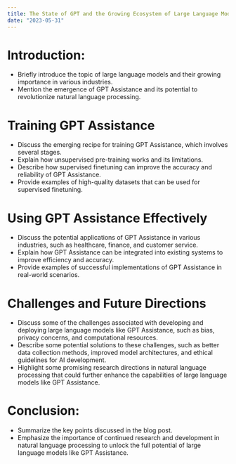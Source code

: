 ```yaml
---
title: The State of GPT and the Growing Ecosystem of Large Language Models
date: "2023-05-31"
---
```


# Introduction:
- Briefly introduce the topic of large language models and their growing importance in various industries.
- Mention the emergence of GPT Assistance and its potential to revolutionize natural language processing.

# Training GPT Assistance
- Discuss the emerging recipe for training GPT Assistance, which involves several stages.
- Explain how unsupervised pre-training works and its limitations.
- Describe how supervised finetuning can improve the accuracy and reliability of GPT Assistance.
- Provide examples of high-quality datasets that can be used for supervised finetuning.

# Using GPT Assistance Effectively
- Discuss the potential applications of GPT Assistance in various industries, such as healthcare, finance, and customer service.
- Explain how GPT Assistance can be integrated into existing systems to improve efficiency and accuracy.
- Provide examples of successful implementations of GPT Assistance in real-world scenarios.

# Challenges and Future Directions
- Discuss some of the challenges associated with developing and deploying large language models like GPT Assistance, such as bias, privacy concerns, and computational resources.
- Describe some potential solutions to these challenges, such as better data collection methods, improved model architectures, and ethical guidelines for AI development.
- Highlight some promising research directions in natural language processing that could further enhance the capabilities of large language models like GPT Assistance.

# Conclusion:
- Summarize the key points discussed in the blog post.
- Emphasize the importance of continued research and development in natural language processing to unlock the full potential of large language models like GPT Assistance.